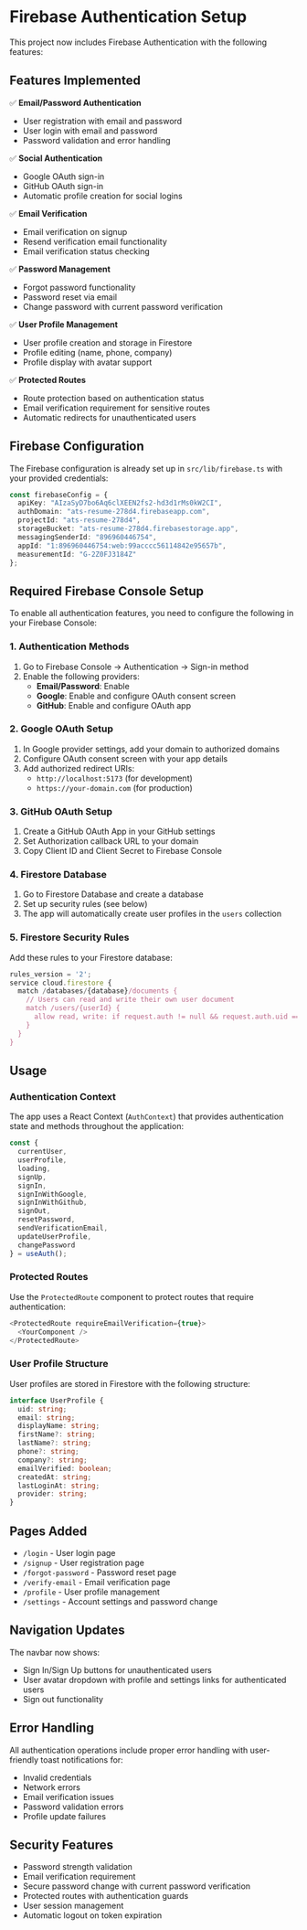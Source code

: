 # Firebase Authentication Setup

This project now includes Firebase Authentication with the following features:

## Features Implemented

✅ **Email/Password Authentication**
- User registration with email and password
- User login with email and password
- Password validation and error handling

✅ **Social Authentication**
- Google OAuth sign-in
- GitHub OAuth sign-in
- Automatic profile creation for social logins

✅ **Email Verification**
- Email verification on signup
- Resend verification email functionality
- Email verification status checking

✅ **Password Management**
- Forgot password functionality
- Password reset via email
- Change password with current password verification

✅ **User Profile Management**
- User profile creation and storage in Firestore
- Profile editing (name, phone, company)
- Profile display with avatar support

✅ **Protected Routes**
- Route protection based on authentication status
- Email verification requirement for sensitive routes
- Automatic redirects for unauthenticated users

## Firebase Configuration

The Firebase configuration is already set up in `src/lib/firebase.ts` with your provided credentials:

```typescript
const firebaseConfig = {
  apiKey: "AIzaSyD7bo6Aq6clXEEN2fs2-hd3d1rMs0kW2CI",
  authDomain: "ats-resume-278d4.firebaseapp.com",
  projectId: "ats-resume-278d4",
  storageBucket: "ats-resume-278d4.firebasestorage.app",
  messagingSenderId: "896960446754",
  appId: "1:896960446754:web:99acccc56114842e95657b",
  measurementId: "G-2Z0FJ3184Z"
};
```

## Required Firebase Console Setup

To enable all authentication features, you need to configure the following in your Firebase Console:

### 1. Authentication Methods
1. Go to Firebase Console → Authentication → Sign-in method
2. Enable the following providers:
   - **Email/Password**: Enable
   - **Google**: Enable and configure OAuth consent screen
   - **GitHub**: Enable and configure OAuth app

### 2. Google OAuth Setup
1. In Google provider settings, add your domain to authorized domains
2. Configure OAuth consent screen with your app details
3. Add authorized redirect URIs:
   - `http://localhost:5173` (for development)
   - `https://your-domain.com` (for production)

### 3. GitHub OAuth Setup
1. Create a GitHub OAuth App in your GitHub settings
2. Set Authorization callback URL to your domain
3. Copy Client ID and Client Secret to Firebase Console

### 4. Firestore Database
1. Go to Firestore Database and create a database
2. Set up security rules (see below)
3. The app will automatically create user profiles in the `users` collection

### 5. Firestore Security Rules
Add these rules to your Firestore database:

```javascript
rules_version = '2';
service cloud.firestore {
  match /databases/{database}/documents {
    // Users can read and write their own user document
    match /users/{userId} {
      allow read, write: if request.auth != null && request.auth.uid == userId;
    }
  }
}
```

## Usage

### Authentication Context
The app uses a React Context (`AuthContext`) that provides authentication state and methods throughout the application:

```typescript
const { 
  currentUser, 
  userProfile, 
  loading,
  signUp, 
  signIn, 
  signInWithGoogle, 
  signInWithGithub,
  signOut,
  resetPassword,
  sendVerificationEmail,
  updateUserProfile,
  changePassword
} = useAuth();
```

### Protected Routes
Use the `ProtectedRoute` component to protect routes that require authentication:

```typescript
<ProtectedRoute requireEmailVerification={true}>
  <YourComponent />
</ProtectedRoute>
```

### User Profile Structure
User profiles are stored in Firestore with the following structure:

```typescript
interface UserProfile {
  uid: string;
  email: string;
  displayName: string;
  firstName?: string;
  lastName?: string;
  phone?: string;
  company?: string;
  emailVerified: boolean;
  createdAt: string;
  lastLoginAt: string;
  provider: string;
}
```

## Pages Added

- `/login` - User login page
- `/signup` - User registration page
- `/forgot-password` - Password reset page
- `/verify-email` - Email verification page
- `/profile` - User profile management
- `/settings` - Account settings and password change

## Navigation Updates

The navbar now shows:
- Sign In/Sign Up buttons for unauthenticated users
- User avatar dropdown with profile and settings links for authenticated users
- Sign out functionality

## Error Handling

All authentication operations include proper error handling with user-friendly toast notifications for:
- Invalid credentials
- Network errors
- Email verification issues
- Password validation errors
- Profile update failures

## Security Features

- Password strength validation
- Email verification requirement
- Secure password change with current password verification
- Protected routes with authentication guards
- User session management
- Automatic logout on token expiration
